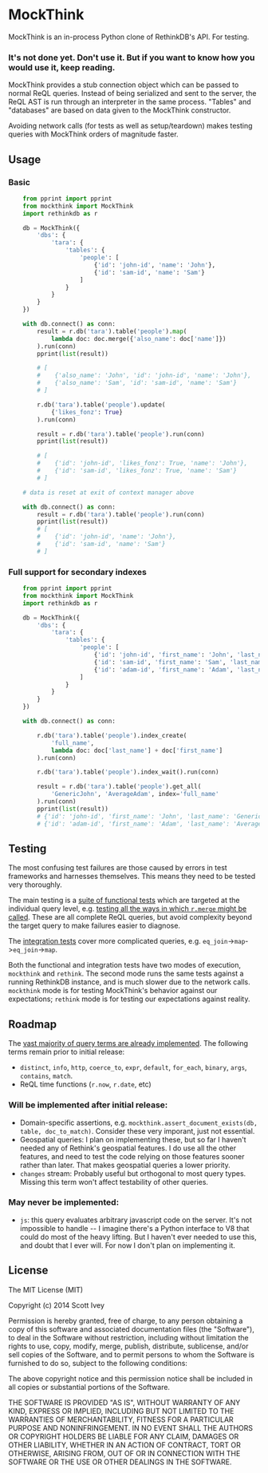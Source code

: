 # MockThink

MockThink is an in-process Python clone of RethinkDB's API.  For testing.

### It's not done yet.  Don't use it.  But if you want to know how you would use it, keep reading.



MockThink provides a stub connection object which can be passed to normal ReQL queries.  Instead of being serialized and sent to the server, the ReQL AST is run through an interpreter in the same process.  "Tables" and "databases" are based on data given to the MockThink constructor.

Avoiding network calls (for tests as well as setup/teardown) makes testing queries with MockThink orders of magnitude faster.

## Usage

### Basic

```python
    from pprint import pprint
    from mockthink import MockThink
    import rethinkdb as r

    db = MockThink({
        'dbs': {
            'tara': {
                'tables': {
                    'people': [
                        {'id': 'john-id', 'name': 'John'},
                        {'id': 'sam-id', 'name': 'Sam'}
                    ]
                }
            }
        }
    })

    with db.connect() as conn:
        result = r.db('tara').table('people').map(
            lambda doc: doc.merge({'also_name': doc['name']})
        ).run(conn)
        pprint(list(result))

        # [
        #    {'also_name': 'John', 'id': 'john-id', 'name': 'John'},
        #    {'also_name': 'Sam', 'id': 'sam-id', 'name': 'Sam'}
        # ]

        r.db('tara').table('people').update(
            {'likes_fonz': True}
        ).run(conn)

        result = r.db('tara').table('people').run(conn)
        pprint(list(result))

        # [
        #    {'id': 'john-id', 'likes_fonz': True, 'name': 'John'},
        #    {'id': 'sam-id', 'likes_fonz': True, 'name': 'Sam'}
        # ]

    # data is reset at exit of context manager above

    with db.connect() as conn:
        result = r.db('tara').table('people').run(conn)
        pprint(list(result))
        # [
        #    {'id': 'john-id', 'name': 'John'},
        #    {'id': 'sam-id', 'name': 'Sam'}
        # ]
```

### Full support for secondary indexes

```python
    from pprint import pprint
    from mockthink import MockThink
    import rethinkdb as r

    db = MockThink({
        'dbs': {
            'tara': {
                'tables': {
                    'people': [
                        {'id': 'john-id', 'first_name': 'John', 'last_name': 'Generic'},
                        {'id': 'sam-id', 'first_name': 'Sam', 'last_name': 'Dull'},
                        {'id': 'adam-id', 'first_name': 'Adam', 'last_name': 'Average'}
                    ]
                }
            }
        }
    })

    with db.connect() as conn:

        r.db('tara').table('people').index_create(
            'full_name',
            lambda doc: doc['last_name'] + doc['first_name']
        ).run(conn)

        r.db('tara').table('people').index_wait().run(conn)

        result = r.db('tara').table('people').get_all(
            'GenericJohn', 'AverageAdam', index='full_name'
        ).run(conn)
        pprint(list(result))
        # {'id': 'john-id', 'first_name': 'John', 'last_name': 'Generic'},
        # {'id': 'adam-id', 'first_name': 'Adam', 'last_name': 'Average'}

```

## Testing

The most confusing test failures are those caused by errors in test frameworks and harnesses themselves.  This means they need to be tested very thoroughly.

The main testing is a [suite of functional tests](https://github.com/scivey/mockthink/blob/master/mockthink/test/functional/__init__.py) which are targeted at the individual query level, e.g. [testing all the ways in which `r.merge` might be called](https://github.com/scivey/mockthink/blob/master/mockthink/test/functional/__init__.py#L657).  These are all complete ReQL queries, but avoid complexity beyond the target query to make failures easier to diagnose.

The [integration tests](https://github.com/scivey/mockthink/blob/master/mockthink/test/integration/__init__.py) cover more complicated queries, e.g. `eq_join`->`map`->`eq_join`->`map`.

Both the functional and integration tests have two modes of execution, `mockthink` and `rethink`.  The second mode runs the same tests against a running RethinkDB instance, and is much slower due to the network calls.  `mockthink` mode is for testing MockThink's behavior against our expectations; `rethink` mode is for testing our expectations against reality.

## Roadmap

The [vast majority of query terms are already implemented](https://github.com/scivey/mockthink/blob/master/mockthink/ast.py).  The following terms remain prior to initial release:

* `distinct`, `info`, `http`, `coerce_to`, `expr`, `default`, `for_each`, `binary`, `args`, `contains`, `match`.
* ReQL time functions (`r.now`, `r.date`, etc)


### Will be implemented after initial release:
* Domain-specific assertions, e.g. `mockthink.assert_document_exists(db, table, doc_to_match)`.  Consider these very imporant, just not essential.
* Geospatial queries: I plan on implementing these, but so far I haven't needed any of Rethink's geospatial features.  I do use all the other features, and need to test the code relying on those features sooner rather than later.  That makes geospatial queries a lower priority.
* `changes` stream: Probably useful but orthogonal to most query types.  Missing this term won't affect testability of other queries.

### May never be implemented:
* `js`: this query evaluates arbitrary javascript code on the server.  It's not impossible to handle -- I imagine there's a Python interface to V8 that could do most of the heavy lifting.  But I haven't ever needed to use this, and doubt that I ever will.  For now I don't plan on implementing it.


## License

The MIT License (MIT)

Copyright (c) 2014 Scott Ivey

Permission is hereby granted, free of charge, to any person obtaining a copy of
this software and associated documentation files (the "Software"), to deal in
the Software without restriction, including without limitation the rights to
use, copy, modify, merge, publish, distribute, sublicense, and/or sell copies of
the Software, and to permit persons to whom the Software is furnished to do so,
subject to the following conditions:

The above copyright notice and this permission notice shall be included in all
copies or substantial portions of the Software.

THE SOFTWARE IS PROVIDED "AS IS", WITHOUT WARRANTY OF ANY KIND, EXPRESS OR
IMPLIED, INCLUDING BUT NOT LIMITED TO THE WARRANTIES OF MERCHANTABILITY, FITNESS
FOR A PARTICULAR PURPOSE AND NONINFRINGEMENT. IN NO EVENT SHALL THE AUTHORS OR
COPYRIGHT HOLDERS BE LIABLE FOR ANY CLAIM, DAMAGES OR OTHER LIABILITY, WHETHER
IN AN ACTION OF CONTRACT, TORT OR OTHERWISE, ARISING FROM, OUT OF OR IN
CONNECTION WITH THE SOFTWARE OR THE USE OR OTHER DEALINGS IN THE SOFTWARE.

